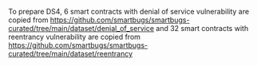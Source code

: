 To prepare DS4, 6 smart contracts with denial of service vulnerability are copied from https://github.com/smartbugs/smartbugs-curated/tree/main/dataset/denial_of_service and 32 smart contracts with reentrancy vulnerability are copied from https://github.com/smartbugs/smartbugs-curated/tree/main/dataset/reentrancy

